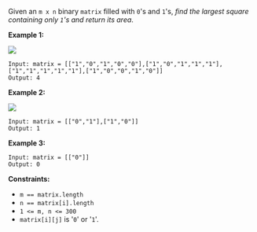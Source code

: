 Given an `m x n` binary `matrix` filled with `0`'s and `1`'s, *find the largest square containing only `1`'s and return its area*.

**Example 1:**

![](https://assets.leetcode.com/uploads/2020/11/26/max1grid.jpg)

```
Input: matrix = [["1","0","1","0","0"],["1","0","1","1","1"],["1","1","1","1","1"],["1","0","0","1","0"]]
Output: 4
```
**Example 2:**

![](https://assets.leetcode.com/uploads/2020/11/26/max2grid.jpg)

```
Input: matrix = [["0","1"],["1","0"]]
Output: 1
```
**Example 3:**
```
Input: matrix = [["0"]]
Output: 0
```
**Constraints:**
- `m == matrix.length`
- `n == matrix[i].length`
- `1 <= m, n <= 300`
- `matrix[i][j]` is '`0`' or '`1`'.

